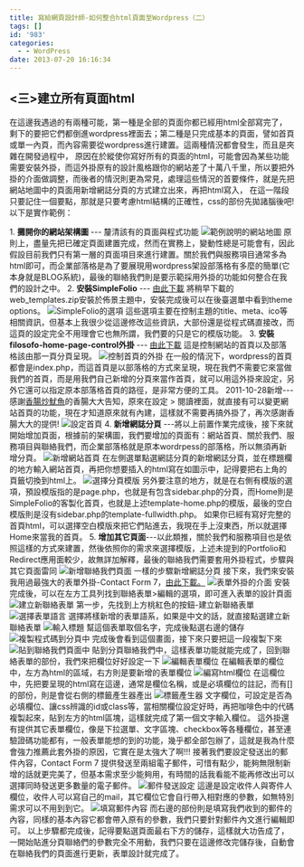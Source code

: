```yaml
---
title: 寫給網頁設計師-如何整合html頁面至Wordpress（二）
tags: []
id: '983'
categories:
  - - WordPress
date: 2013-07-20 16:16:34
---
```


## <三>建立所有頁面html

在這邊我遇過的有兩種可能，第一種是全部的頁面你都已經用html全部寫完了，剩下的要把它們都倒進wordpress裡面去；第二種是只完成基本的頁面，譬如首頁或單一內頁，而內容需要從wordpress進行建置。這兩種情況都會發生，而且是夾雜在開發過程中， 原因在於縱使你寫好所有的頁面的html，可能會因為某些功能需要安裝外掛，而這外掛原有的設計風格跟你的網站差了十萬八千里，所以要把外掛的介面做調整，而後者的情況則更為常見，處理這些情況的首要條件，就是先把網站地圖中的頁面用新增網誌分頁的方式建立出來，再把html寫入， 在這一階段只要記住一個要點，那就是只要考慮html結構的正確性，css的部份先拋諸腦後吧!以下是實作範例：
<!-- more -->
1. **攤開你的網站架構圖** --- 釐清該有的頁面與程式功能 ![範例說明的網站地圖](https://oberonlai.blog/wp-content/uploads/2011/09/sitemap.jpg "sitemap") 原則上，盡量先把已確定頁面建置完成，然而在實務上，變動性總是可能會有，因此假設目前我們只有第一層的頁面項目來進行建置。關於我們與服務項目通常多為html即可，而企業部落格是為了要展現用wordpress架設部落格有多麼的簡單(它本身就是BLOG系統)，最後的聯絡我們則是要示範採用外掛的功能如何整合在我們的設計之中。 2. **安裝SimpleFolio** --- [由此下載](https://oberonlai.blog/wp-content/uploads/2011/10/web_templates.zip) 將稍早下載的web\_templates.zip安裝於佈景主題中，安裝完成後可以在後臺選單中看到theme options。 ![SimpleFolio的選項](https://oberonlai.blog/wp-content/uploads/2011/09/themeoptions.jpg "themeoptions") 這些選項主要在控制主題的title、meta、ico等相關資訊，但基本上我很少從這邊修改這些資訊，大部份還是從程式碼直接改，而這頁的設定完全不用理會它也無所謂，我們要的只是它的模版功能。 3. **安裝filosofo-home-page-control外掛** --- [由此下載](https://oberonlai.blog/wp-content/uploads/2011/10/filosofo-home-page-control.zip) 這是控制網站的首頁以及部落格該由那一頁分頁呈現。 ![控制首頁的外掛](https://oberonlai.blog/wp-content/uploads/2011/09/homepagecontrol21.jpg "homepagecontrol") 在一般的情況下，wordpress的首頁都會是index.php，而這首頁是以部落格的方式來呈現，現在我們不需要它來當做我們的首頁，而是用我們自己新增的分頁來當作首頁，就可以用這外掛來設定，另外它還可以指定原本部落格首頁的路徑，是非常方便的工具。 2011-10-28新增---感謝[香腸炒魷魚](http://sofree.cc/)的香腸大大告知，原來在設定 > 閱讀裡面，就直接有可以變更網站首頁的功能，現在才知道原來就有內建，這樣就不需要再搞外掛了，再次感謝香腸大大的提供! ![](https://oberonlai.blog/wp-content/uploads/2011/10/3333-e1319765875205.jpg "設定首頁") 4. **新增網誌分頁** ---將以上前置作業完成後，接下來就開始增加頁面，根據前的架構圖，我們要增加的頁面有：網站首頁、關於我們、服務項目與聯絡我們，而企業部落格就是原本wordrpess的部落格，所以無須再新增分頁。 ![新增網站首頁](https://oberonlai.blog/wp-content/uploads/2011/09/addpage.jpg "addpage") 在左側選單點選網誌分頁的新增網誌分頁，並在標題欄的地方輸入網站首頁，再把你想要插入的html寫在如圖示中，記得要把右上角的頁籤切換到html上。 ![選擇分頁模版](https://oberonlai.blog/wp-content/uploads/2011/09/addpage-tpl.jpg "addpage-tpl") 另外要注意的地方，就是在右側有模版的選項，預設模版指的是page.php，也就是有包含sidebar.php的分頁，而Home則是SimpleFolio的客製化首頁，也就是上述template-home.php的模版，最後的空白模版則是沒有sidebar.php的template-fullwidth.php。 如果你已經有寫好完整的首頁html，可以選擇空白模版來把它們貼進去，我現在手上沒東西，所以就選擇Home來當我的首頁。 5. **增加其它頁面**\---以此類推，關於我們和服務項目也是依照這樣的方式來建置，然後依照你的需求來選擇模版，上述未提到的Portfolio和Redirect應用面較少，故無詳加解釋，最後的聯絡我們需要套用外掛程式，步驟與其它頁面雷同 ![新增聯絡我們頁面](https://oberonlai.blog/wp-content/uploads/2011/09/pagecontact.jpg "pagecontact") 一樣的步驟新增網誌分頁 接下來，我們來安裝我用過最強大的表單外掛-Contact Form 7，[由此下載。](https://oberonlai.blog/wp-content/uploads/2011/10/contact-form-7.zip) ![表單外掛的介面](https://oberonlai.blog/wp-content/uploads/2011/09/contactform7.jpg "contactform7") 安裝完成後，可以在左方工具列找到聯絡表單>編輯的選項，即可進入表單的設計頁面 ![建立新聯絡表單](https://oberonlai.blog/wp-content/uploads/2011/09/contactform72.jpg "contactform72") 第一步，先找到上方桃紅色的按鈕-建立新聯絡表單 ![選擇表單語言](https://oberonlai.blog/wp-content/uploads/2011/09/contactform73.jpg "contactform73") 選擇將樣新增的表單語系，如果是中文的話，就直接點選建立新聯絡表單 ![輸入標題](https://oberonlai.blog/wp-content/uploads/2011/09/contactform74.jpg "contactform74") 幫這個表單取個名字，完成後點選右邊的儲存 ![複製程式碼到分頁中](https://oberonlai.blog/wp-content/uploads/2011/09/contactform75.jpg "contactform75") 完成後會看到這個畫面，接下來只要把這一段複製下來 ![貼到聯絡我們頁面中](https://oberonlai.blog/wp-content/uploads/2011/09/contactform76.jpg "contactform76") 貼到分頁聯絡我們中，這樣表單功能就能完成了，回到聯絡表單的部份，我們來把欄位好好設定一下 ![編輯表單欄位](https://oberonlai.blog/wp-content/uploads/2011/09/contactform78.jpg "contactform78") 在編輯表單的欄位中，左方為html的區域，右方則是要新增的表單欄位 ![編寫html欄位](https://oberonlai.blog/wp-content/uploads/2011/09/contactform79.jpg "contactform79") 在這欄位中，先把要呈現的html寫在這邊，通常是欄位名稱，或是必填欄位的註記，而有\[\]的部份，則是會從右側的標籤產生器產出 ![標籤產生器](https://oberonlai.blog/wp-content/uploads/2011/09/contactform710.jpg "contactform710") 文字欄位，可設定是否為必填欄位、讓css辨識的id或class等，當相關欄位設定好時，再把咖啡色中的代碼複製起來，貼到左方的html區塊，這樣就完成了第一個文字輸入欄位。 這外掛還有提供其它表單欄位，像是下拉選單、文字區塊、checkbox等各種欄位，甚至連驗證碼功能都有，一般表單能想的到的功能，幾乎都全部包辦了，這就是我為什麼會強力推薦此套外掛的原因，它實在是太強大了啊!!! 接著我們要設定發送出的郵件內容，Contact Form 7 提供發送至兩組電子郵件，可惜有點少，能夠無限制新增的話就更完美了，但基本需求至少能夠用，有時間的話我看能不能再修改出可以選擇同時發送更多數量的電子郵件。 ![郵件發送設定](https://oberonlai.blog/wp-content/uploads/2011/09/contactform711.jpg "contactform711") 這邊是設定收件人與寄件人欄位，收件人可以寫自己的mail，其它欄位它會自行帶入相對應的參數，如無特別需求可以不用到到它。 ![填寫郵件內容](https://oberonlai.blog/wp-content/uploads/2011/09/contactform712.jpg "contactform712") 而右邊的部份則是填寫我們收到的郵件的內容，同樣的基本內容它都會帶入原有的參數，我們只要針對郵件內文進行編輯即可。 以上步驟都完成後，記得要點選頁面最右下方的儲存，這樣就大功告成了，一開始貼進分頁聯絡們的參數完全不用動，我們只要在這邊修改完儲存後，自動會在聯絡我們的頁面進行更新，表單設計就完成了。